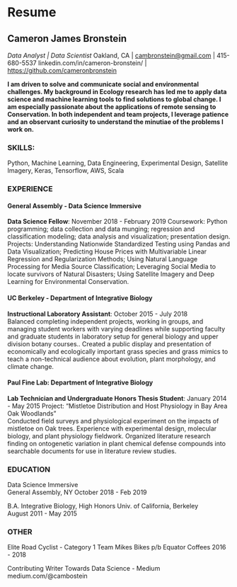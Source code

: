 # Resume

## Cameron James Bronstein
_Data Analyst | Data Scientist_
Oakland, CA | cambronstein@gmail.com | 415-680-5537 
linkedin.com/in/cameron-bronstein/   |  https://github.com/cameronbronstein

**I am driven to solve and communicate social and environmental challenges. My background in Ecology research has led me to apply data science and machine learning tools to find solutions to global change. I am especially passionate about the applications of remote sensing to Conservation. In both independent and team projects, I leverage patience and an observant curiosity to understand the minutiae of the problems I work on.**

### SKILLS: 
Python, Machine Learning, Data Engineering, Experimental Design, Satellite Imagery, Keras, Tensorflow, AWS, Scala

### EXPERIENCE
#### General Assembly - Data Science Immersive
**Data Science Fellow**: November 2018 - February 2019
Coursework: Python programming; data collection and data munging; regression and classification modeling; data analysis and visualization; presentation design.
Projects: Understanding Nationwide Standardized Testing using Pandas and Data Visualization; Predicting House Prices with Multivariable Linear Regression and Regularization Methods; Using Natural Language Processing for Media Source Classification; Leveraging Social Media to locate survivors of Natural Disasters; Using Satellite Imagery and Deep Learning for Environmental Conservation.

#### UC Berkeley - Department of Integrative Biology	
**Instructional Laboratory Assistant**: October 2015 - July 2018	 	 	 		
Balanced completing independent projects, working in groups, and managing student workers with varying deadlines while supporting faculty and graduate students in laboratory setup for general biology and upper division botany courses..	
Created a public display and presentation of economically and ecologically important grass species and grass mimics to teach a non-technical audience about evolution, plant morphology, and climate change.

#### Paul Fine Lab: Department of Integrative Biology
**Lab Technician and Undergraduate Honors Thesis Student**: January 2014 - May 2015
Project: “Mistletoe Distribution and Host Physiology in Bay Area Oak Woodlands” 	
Conducted field surveys and physiological experiment on the impacts of mistletoe on Oak trees.
Experience with experimental design, molecular biology, and plant physiology fieldwork.
Organized literature research finding on ontogenetic variation in plant chemical defense compounds into searchable documents for use in literature review studies.

### EDUCATION

Data Science Immersive   
General Assembly, NY
October 2018 - Feb 2019

B.A. Integrative Biology, High Honors
Univ. of California, Berkeley		 
August 2011 - May 2015

### OTHER

Elite Road Cyclist  - Category 1
Team Mikes Bikes p/b Equator Coffees
2016 - 2018

Contributing Writer
Towards Data Science - Medium
medium.com/@cambostein

